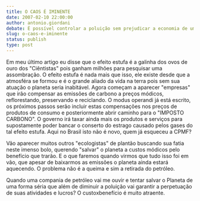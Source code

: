 ```yaml
---
title: O CAOS É IMINENTE
date: 2007-02-10 22:00:00
author: antonio.giordani
debate: É possível controlar a poluição sem prejudicar a economia de um país?
slug: o-caos-e-iminente
status: publish 
type: post
---
```


Em meu último artigo eu disse que o efeito estufa é a galinha dos ovos de ouro dos "Ciêntistas" pois ganham milhões para pesquisar uma assombração. O efeito estufa é nada mais que isso, ele existe desde que a atmosféra se formou e é o grande aliado da vida na terra pois sem sua atuação o planeta seria inabitável. Agora começam a aparecer "empresas" que irão compensar as emissões de carbono a preços módicos, reflorestando, preservando e reciclando. O modus operandi já está escrito, os próximos passos serão incluir estas compensações nos preços de produtos de consumo e posteriormente abrir caminho para o "IMPOSTO CARBONO". O governo irá taxar ainda mais os produtos e serviços para supostamente poder bancar o conserto do estrago causado pelos gases do tal efeito estufa. Aqui no Brasil isto não é novo, quem já esqueceu a CPMF?  

 Vão aparecer muitos outros "ecologistas" de plantão buscando sua fatia neste imenso bolo, querendo "salvar" o planeta a custos módicos pelo benefício que trarão. E o que faremos quando virmos que tudo isso foi em vão, que apesar de baixarmos as emissões o planeta ainda estará aquecendo. O problema não é a queima e sim a retirada do petróleo.  

 Quando uma compania de petróleo vai me ouvir e tentar salvar o Planeta de uma forma séria que além de diminuir a poluição vai garantir a perpetuação de suas atividades e lucros? O custoxbenefício é muito atraente.   

